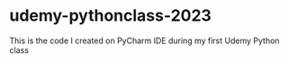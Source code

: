 # udemy-pythonclass-2023
This is the code I created on PyCharm IDE during my first Udemy Python class
